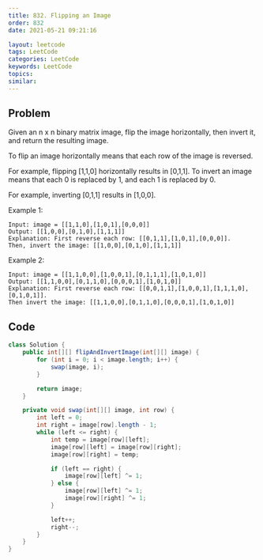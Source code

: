 ```yaml
---
title: 832. Flipping an Image
order: 832
date: 2021-05-21 09:21:16

layout: leetcode
tags: LeetCode
categories: LeetCode
keywords: LeetCode
topics:
similar:
---
```


## Problem

Given an n x n binary matrix image, flip the image horizontally, then invert it, and return the resulting image.

To flip an image horizontally means that each row of the image is reversed.

For example, flipping [1,1,0] horizontally results in [0,1,1].
To invert an image means that each 0 is replaced by 1, and each 1 is replaced by 0.

For example, inverting [0,1,1] results in [1,0,0].


Example 1:
```
Input: image = [[1,1,0],[1,0,1],[0,0,0]]
Output: [[1,0,0],[0,1,0],[1,1,1]]
Explanation: First reverse each row: [[0,1,1],[1,0,1],[0,0,0]].
Then, invert the image: [[1,0,0],[0,1,0],[1,1,1]]
```
Example 2:
```
Input: image = [[1,1,0,0],[1,0,0,1],[0,1,1,1],[1,0,1,0]]
Output: [[1,1,0,0],[0,1,1,0],[0,0,0,1],[1,0,1,0]]
Explanation: First reverse each row: [[0,0,1,1],[1,0,0,1],[1,1,1,0],[0,1,0,1]].
Then invert the image: [[1,1,0,0],[0,1,1,0],[0,0,0,1],[1,0,1,0]]
```
## Code

```java
class Solution {
    public int[][] flipAndInvertImage(int[][] image) {
        for (int i = 0; i < image.length; i++) {
            swap(image, i);
        }

        return image;
    }

    private void swap(int[][] image, int row) {
        int left = 0;
        int right = image[row].length - 1;
        while (left <= right) {
            int temp = image[row][left];
            image[row][left] = image[row][right];
            image[row][right] = temp;

            if (left == right) {
                image[row][left] ^= 1;
            } else {
                image[row][left] ^= 1;
                image[row][right] ^= 1;
            }

            left++;
            right--;
        }
    }
}
```
